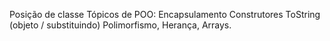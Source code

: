 

 Posição de classe 
 Tópicos de POO:
 Encapsulamento
 Construtores
 ToString (objeto / substituindo)
 Polimorfismo,
 Herança,
 Arrays.
 

